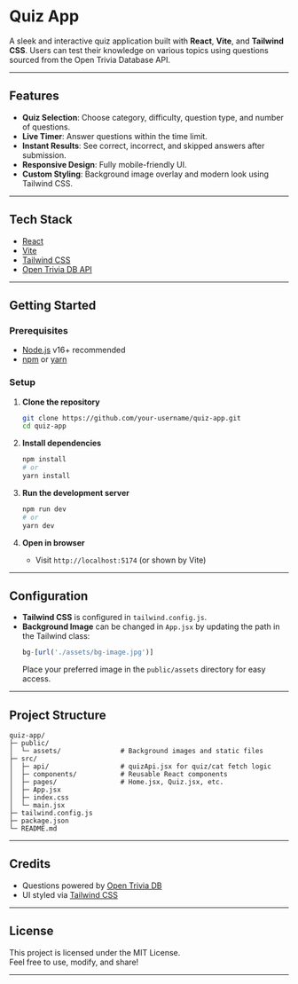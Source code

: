 # Quiz App

A sleek and interactive quiz application built with **React**, **Vite**, and **Tailwind CSS**. Users can test their knowledge on various topics using questions sourced from the Open Trivia Database API.

***

## Features

- **Quiz Selection**: Choose category, difficulty, question type, and number of questions.
- **Live Timer**: Answer questions within the time limit.
- **Instant Results**: See correct, incorrect, and skipped answers after submission.
- **Responsive Design**: Fully mobile-friendly UI.
- **Custom Styling**: Background image overlay and modern look using Tailwind CSS.

***

## Tech Stack

- [React](https://react.dev/)
- [Vite](https://vitejs.dev/)
- [Tailwind CSS](https://tailwindcss.com/)
- [Open Trivia DB API](https://opentdb.com/)

***

## Getting Started

### Prerequisites

- [Node.js](https://nodejs.org/) v16+ recommended
- [npm](https://www.npmjs.com/) or [yarn](https://yarnpkg.com/)

### Setup

1. **Clone the repository**
   ```bash
   git clone https://github.com/your-username/quiz-app.git
   cd quiz-app
   ```

2. **Install dependencies**
   ```bash
   npm install
   # or
   yarn install
   ```

3. **Run the development server**
   ```bash
   npm run dev
   # or
   yarn dev
   ```

4. **Open in browser**
   - Visit `http://localhost:5174` (or shown by Vite)

***

## Configuration

- **Tailwind CSS** is configured in `tailwind.config.js`.
- **Background Image** can be changed in `App.jsx` by updating the path in the Tailwind class:
  ```jsx
  bg-[url('./assets/bg-image.jpg')]
  ```
  Place your preferred image in the `public/assets` directory for easy access.

***

## Project Structure

```
quiz-app/
├─ public/
│  └─ assets/               # Background images and static files
├─ src/
│  ├─ api/                  # quizApi.jsx for quiz/cat fetch logic
│  ├─ components/           # Reusable React components
│  ├─ pages/                # Home.jsx, Quiz.jsx, etc.
│  ├─ App.jsx
│  ├─ index.css
│  └─ main.jsx
├─ tailwind.config.js
├─ package.json
└─ README.md
```

***

## Credits

- Questions powered by [Open Trivia DB](https://opentdb.com/)
- UI styled via [Tailwind CSS](https://tailwindcss.com/)

***

## License

This project is licensed under the MIT License.  
Feel free to use, modify, and share!

***




